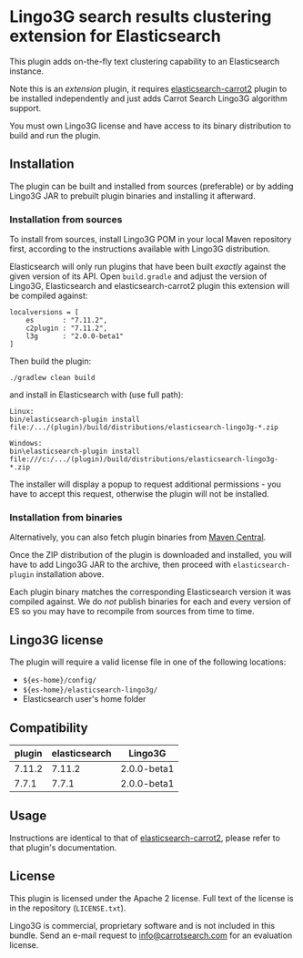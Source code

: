 Lingo3G search results clustering extension for Elasticsearch
=============================================================

This plugin adds on-the-fly text clustering capability
to an Elasticsearch instance.

Note this is an *extension* plugin, it requires 
[elasticsearch-carrot2](https://github.com/carrot2/elasticsearch-carrot2)
plugin to be installed independently and just adds Carrot Search 
Lingo3G algorithm support.

You must own Lingo3G license and have access to its binary
distribution to build and run the plugin. 


Installation
------------

The plugin can be built and installed from sources (preferable)
or by adding Lingo3G JAR to prebuilt plugin binaries and installing
it afterward.

### Installation from sources

To install from sources, install Lingo3G POM in
your local Maven repository first, according to the instructions 
available with Lingo3G distribution.

Elasticsearch will only run plugins that have been built *exactly*
against the given version of its API. Open `build.gradle` and adjust
the version of Lingo3G, Elasticsearch and elasticsearch-carrot2 plugin this
extension will be compiled against:

    localversions = [
        es       : "7.11.2",
        c2plugin : "7.11.2",
        l3g      : "2.0.0-beta1"
    ]

Then build the plugin:

    ./gradlew clean build

and install in Elasticsearch with (use full path):

    Linux:
    bin/elasticsearch-plugin install file:/.../(plugin)/build/distributions/elasticsearch-lingo3g-*.zip

    Windows:
    bin\elasticsearch-plugin install file:///c:/.../(plugin)/build/distributions/elasticsearch-lingo3g-*.zip

The installer will display a popup to request additional permissions - you have 
to accept this request, otherwise the plugin will not be installed.

### Installation from binaries

Alternatively, you can also fetch plugin binaries from 
[Maven Central](https://repo1.maven.org/maven2/com/carrotsearch/elasticsearch-lingo3g/).

Once the ZIP distribution of the plugin is downloaded and installed, you will have to add 
Lingo3G JAR to the archive, then proceed with `elasticsearch-plugin` installation above.

Each plugin binary matches the corresponding Elasticsearch version it was compiled against.
We do *not* publish binaries for each and every version of ES so you may have to recompile
from sources from time to time.


Lingo3G license
---------------

The plugin will require a valid license file in one of the following locations:

* `${es-home}/config/`
* `${es-home}/elasticsearch-lingo3g/`
* Elasticsearch user's home folder


Compatibility
-------------

| plugin                | elasticsearch         | Lingo3G       |
| ---                   |                   --- | ---           |
| 7.11.2                | 7.11.2                |  2.0.0-beta1  |
| 7.7.1                 | 7.7.1                 |  2.0.0-beta1  |


Usage
-----

Instructions are identical to that of [elasticsearch-carrot2](https://github.com/carrot2/elasticsearch-carrot2), 
please refer to that plugin's documentation.


License
-------

This plugin is licensed under the Apache 2 license. Full text
of the license is in the repository (`LICENSE.txt`).

Lingo3G is commercial, proprietary software and is not included in 
this bundle. Send an e-mail request to info@carrotsearch.com for
an evaluation license. 
